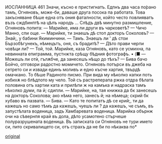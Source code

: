 ﻿ИОСЛАННИЦА
461
Значи, късно е пристигнатъ. Едпнъ два часа по́рано тамъ, Огняновъ, може-би, даваше друга посока па работата. Това закъсняване бѣше една отъ ония фаталности, който често повлияватъ възъ сждбинптѣ на цѣлъ народъ ...
Слѣдъ двѣ минутно размишление, Огняновъ попита:
— Марийке, има ли други въ чарковетѣ?
— Чичо Манно, спи още.
— Марийке, ти знаешъ дѣ стоп докторъ Соколовъ?
— Знай;, у бабини Якиминчини.
— Тамъ. Знаешъ ли ' дѣ стои Бързобѣгунекъ, нѣмецътъ, оня, съ брадитѣ?
— Дѣто прави черпи човѣци ли?
— Той, той. Марийке, каза Огняновъ, като се усмихна, па невинната епиграмма, пустнжта срѣщу бѣдния фотографъ.
• (■ — Можешъ ли отѝ, гълѫбче, да занесешъ нѣщо до тѣхъ?
— Бива бачо Бойчо, отговори радостно момичето.
Огняновъ потърси въ джеба на сетрето си и извади единъ моливъ и едно късче хартия, твърдѣ омачкано. То бѣше Радиното писмо. При вида му нѣколко капки поть избихѫ но блѣдпото му чело. Той съ растреперапа ржка отдра бѣлата половина отъ хартии ката и прилѣпи ж на камъка и надраска тамъ нѣколко думи, па й; сдипли.
— Марийке, на, тая книжка да бк занесешъ на докторъ Соколова; ако нѣма него, занесъ й; на нѣмеца; скрий бк хубаво въ пазвата.
— Бива.
— Като те попитатъ дѣ се крий;, ти да кажешъ но само тѣмъ да кажешъ, чуешъ ли ? да кажешъ, че съмъ, въ запустѣлата воденица, задъ Хамбаревата воденица.
Марийка обърнж очи на сѣвернпя край въ дола, дѣто усамотено стърчеше полуразрушената воденица.
Въ записката си Огняновъ не тури името си, пито скривалището си, отъ страхъ да не би по нѣкаква по*

[original](images/514.jpg)